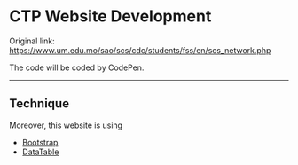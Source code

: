 # CTP Website Development
Original link: https://www.um.edu.mo/sao/scs/cdc/students/fss/en/scs_network.php

The code will be coded by CodePen.

---

## Technique
Moreover, this website is using
* [Bootstrap](https://getbootstrap.com/docs/4.1/getting-started/introduction/)
* [DataTable](https://datatables.net/)
